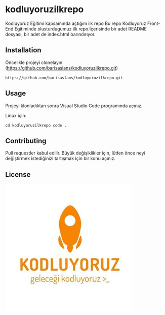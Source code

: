 # kodluyoruzilkrepo
Kodluyoruz Eğitimi kapsamında açtığım ilk repo
 Bu repo Kodluyoruz Front-End Egitiminde olusturdugumuz ilk repo.İçerisinde bir adet README dosyası, bir adet de index.html barındırıyor.
## Installation
Öncelikle projeyi clonelayın.
(https://github.com/barisaslans/kodluyoruzilkrepo.git)

```
https://github.com/barisaslans/kodluyoruzilkrepo.git
```

## Usage
Projeyi klonladıktan sonra Visual Studio Code programında açınız.

Linux için:
```
cd kodluyoruzilkrepo code .
```

## Contributing
Pull requestler kabul edilir. Büyük değişiklikler için, lütfen önce neyi değiştirmek istediğinizi tartışmak için bir konu açınız.
## License

![Kodluyoruz Logo](https://raw.githubusercontent.com/Kodluyoruz/taskforce/git/git/markdown-nedir-nasil-kullaniriz-/figures/kodluyoruz_logo.jpg)


